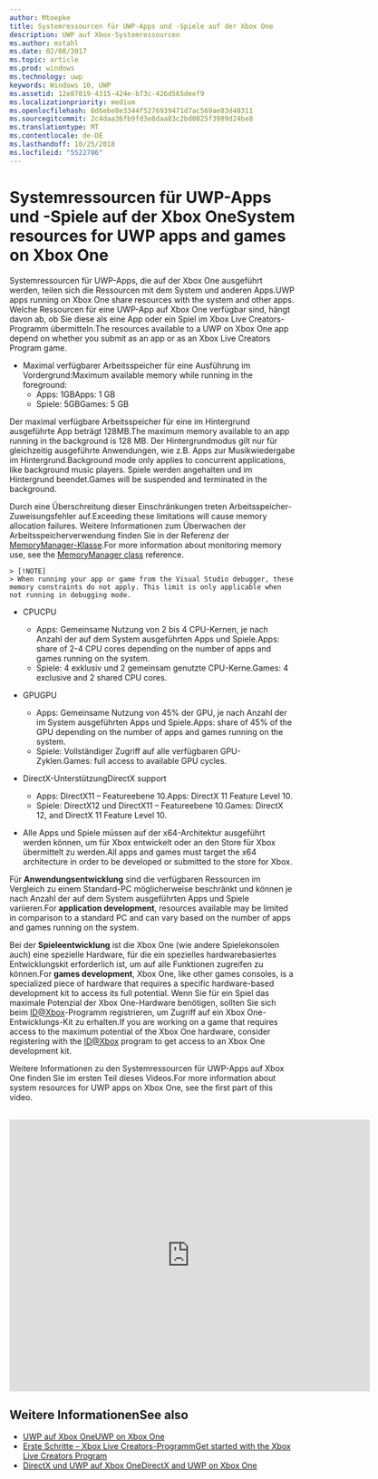 ```yaml
---
author: Mtoepke
title: Systemressourcen für UWP-Apps und -Spiele auf der Xbox One
description: UWP auf Xbox-Systemressourcen
ms.author: mstahl
ms.date: 02/08/2017
ms.topic: article
ms.prod: windows
ms.technology: uwp
keywords: Windows 10, UWP
ms.assetid: 12e87019-4315-424e-b73c-426d565deef9
ms.localizationpriority: medium
ms.openlocfilehash: 8d6ebe8e3344f5276939471d7ac569ae83d48311
ms.sourcegitcommit: 2c4daa36fb9fd3e8daa83c2bd0825f3989d24be8
ms.translationtype: MT
ms.contentlocale: de-DE
ms.lasthandoff: 10/25/2018
ms.locfileid: "5522786"
---
```

# <a name="system-resources-for-uwp-apps-and-games-on-xbox-one"></a><span data-ttu-id="28f2b-104">Systemressourcen für UWP-Apps und -Spiele auf der Xbox One</span><span class="sxs-lookup"><span data-stu-id="28f2b-104">System resources for UWP apps and games on Xbox One</span></span>

<span data-ttu-id="28f2b-105">Systemressourcen für UWP-Apps, die auf der Xbox One ausgeführt werden, teilen sich die Ressourcen mit dem System und anderen Apps.</span><span class="sxs-lookup"><span data-stu-id="28f2b-105">UWP apps running on Xbox One share resources with the system and other apps.</span></span> <span data-ttu-id="28f2b-106">Welche Ressourcen für eine UWP-App auf Xbox One verfügbar sind, hängt davon ab, ob Sie diese als eine App oder ein Spiel im Xbox Live Creators-Programm übermitteln.</span><span class="sxs-lookup"><span data-stu-id="28f2b-106">The resources available to a UWP on Xbox One app depend on whether you submit as an app or as an Xbox Live Creators Program game.</span></span>

* <span data-ttu-id="28f2b-107">Maximal verfügbarer Arbeitsspeicher für eine Ausführung im Vordergrund:</span><span class="sxs-lookup"><span data-stu-id="28f2b-107">Maximum available memory while running in the foreground:</span></span>
    * <span data-ttu-id="28f2b-108">Apps: 1GB</span><span class="sxs-lookup"><span data-stu-id="28f2b-108">Apps: 1 GB</span></span>
    * <span data-ttu-id="28f2b-109">Spiele: 5GB</span><span class="sxs-lookup"><span data-stu-id="28f2b-109">Games: 5 GB</span></span>

<span data-ttu-id="28f2b-110">Der maximal verfügbare Arbeitsspeicher für eine im Hintergrund ausgeführte App beträgt 128MB.</span><span class="sxs-lookup"><span data-stu-id="28f2b-110">The maximum memory available to an app running in the background is 128 MB.</span></span> <span data-ttu-id="28f2b-111">Der Hintergrundmodus gilt nur für gleichzeitig ausgeführte Anwendungen, wie z.B. Apps zur Musikwiedergabe im Hintergrund.</span><span class="sxs-lookup"><span data-stu-id="28f2b-111">Background mode only applies to concurrent applications, like background music players.</span></span>  <span data-ttu-id="28f2b-112">Spiele werden angehalten und im Hintergrund beendet.</span><span class="sxs-lookup"><span data-stu-id="28f2b-112">Games will be suspended and terminated in the background.</span></span>

<span data-ttu-id="28f2b-113">Durch eine Überschreitung dieser Einschränkungen treten Arbeitsspeicher-Zuweisungsfehler auf.</span><span class="sxs-lookup"><span data-stu-id="28f2b-113">Exceeding these limitations will cause memory allocation failures.</span></span> <span data-ttu-id="28f2b-114">Weitere Informationen zum Überwachen der Arbeitsspeicherverwendung finden Sie in der Referenz der [MemoryManager-Klasse](https://msdn.microsoft.com/library/windows/apps/windows.system.memorymanager.aspx).</span><span class="sxs-lookup"><span data-stu-id="28f2b-114">For more information about monitoring memory use, see the [MemoryManager class](https://msdn.microsoft.com/library/windows/apps/windows.system.memorymanager.aspx) reference.</span></span>
    
    > [!NOTE]
    > When running your app or game from the Visual Studio debugger, these memory constraints do not apply. This limit is only applicable when not running in debugging mode.

* <span data-ttu-id="28f2b-115">CPU</span><span class="sxs-lookup"><span data-stu-id="28f2b-115">CPU</span></span>
    * <span data-ttu-id="28f2b-116">Apps: Gemeinsame Nutzung von 2 bis 4 CPU-Kernen, je nach Anzahl der auf dem System ausgeführten Apps und Spiele.</span><span class="sxs-lookup"><span data-stu-id="28f2b-116">Apps: share of 2-4 CPU cores depending on the number of apps and games running on the system.</span></span>
    * <span data-ttu-id="28f2b-117">Spiele: 4 exklusiv und 2 gemeinsam genutzte CPU-Kerne.</span><span class="sxs-lookup"><span data-stu-id="28f2b-117">Games: 4 exclusive and 2 shared CPU cores.</span></span>

* <span data-ttu-id="28f2b-118">GPU</span><span class="sxs-lookup"><span data-stu-id="28f2b-118">GPU</span></span>
    * <span data-ttu-id="28f2b-119">Apps: Gemeinsame Nutzung von 45% der GPU, je nach Anzahl der im System ausgeführten Apps und Spiele.</span><span class="sxs-lookup"><span data-stu-id="28f2b-119">Apps: share of 45% of the GPU depending on the number of apps and games running on the system.</span></span>
    * <span data-ttu-id="28f2b-120">Spiele: Vollständiger Zugriff auf alle verfügbaren GPU-Zyklen.</span><span class="sxs-lookup"><span data-stu-id="28f2b-120">Games: full access to available GPU cycles.</span></span>

* <span data-ttu-id="28f2b-121">DirectX-Unterstützung</span><span class="sxs-lookup"><span data-stu-id="28f2b-121">DirectX support</span></span>
    * <span data-ttu-id="28f2b-122">Apps: DirectX11 – Featureebene 10.</span><span class="sxs-lookup"><span data-stu-id="28f2b-122">Apps: DirectX 11 Feature Level 10.</span></span>
    * <span data-ttu-id="28f2b-123">Spiele: DirectX12 und DirectX11 – Featureebene 10.</span><span class="sxs-lookup"><span data-stu-id="28f2b-123">Games: DirectX 12, and DirectX 11 Feature Level 10.</span></span>

* <span data-ttu-id="28f2b-124">Alle Apps und Spiele müssen auf der x64-Architektur ausgeführt werden können, um für Xbox entwickelt oder an den Store für Xbox übermittelt zu werden.</span><span class="sxs-lookup"><span data-stu-id="28f2b-124">All apps and games must target the x64 architecture in order to be developed or submitted to the store for Xbox.</span></span>  

<span data-ttu-id="28f2b-125">Für **Anwendungsentwicklung** sind die verfügbaren Ressourcen im Vergleich zu einem Standard-PC möglicherweise beschränkt und können je nach Anzahl der auf dem System ausgeführten Apps und Spiele variieren.</span><span class="sxs-lookup"><span data-stu-id="28f2b-125">For **application development**, resources available may be limited in comparison to a standard PC and can vary based on the number of apps and games running on the system.</span></span>

<span data-ttu-id="28f2b-126">Bei der **Spieleentwicklung** ist die Xbox One (wie andere Spielekonsolen auch) eine spezielle Hardware, für die ein spezielles hardwarebasiertes Entwicklungskit erforderlich ist, um auf alle Funktionen zugreifen zu können.</span><span class="sxs-lookup"><span data-stu-id="28f2b-126">For **games development**, Xbox One, like other games consoles, is a specialized piece of hardware that requires a specific hardware-based development kit to access its full potential.</span></span> <span data-ttu-id="28f2b-127">Wenn Sie für ein Spiel das maximale Potenzial der Xbox One-Hardware benötigen, sollten Sie sich beim [ID@Xbox](http://www.xbox.com/Developers/id)-Programm registrieren, um Zugriff auf ein Xbox One-Entwicklungs-Kit zu erhalten.</span><span class="sxs-lookup"><span data-stu-id="28f2b-127">If you are working on a game that requires access to the maximum potential of the Xbox One hardware, consider registering with the [ID@Xbox](http://www.xbox.com/Developers/id) program to get access to an Xbox One development kit.</span></span>


<span data-ttu-id="28f2b-128">Weitere Informationen zu den Systemressourcen für UWP-Apps auf Xbox One finden Sie im ersten Teil dieses Videos.</span><span class="sxs-lookup"><span data-stu-id="28f2b-128">For more information about system resources for UWP apps on Xbox One, see the first part of this video.</span></span>
</br>
</br>
<iframe src="https://mva.microsoft.com/en-US/training-courses-embed/developing-xbox-one-applications-16860/Video-What-s-Unique--vk0fOPf9C_2006218965" width="636" height="480" allowFullScreen frameBorder="0"></iframe>

## <a name="see-also"></a><span data-ttu-id="28f2b-129">Weitere Informationen</span><span class="sxs-lookup"><span data-stu-id="28f2b-129">See also</span></span>
- [<span data-ttu-id="28f2b-130">UWP auf Xbox One</span><span class="sxs-lookup"><span data-stu-id="28f2b-130">UWP on Xbox One</span></span>](index.md)
- [<span data-ttu-id="28f2b-131">Erste Schritte – Xbox Live Creators-Programm</span><span class="sxs-lookup"><span data-stu-id="28f2b-131">Get started with the Xbox Live Creators Program</span></span>](../xbox-live/get-started-with-creators/get-started-with-xbox-live-creators.md)
- [<span data-ttu-id="28f2b-132">DirectX und UWP auf Xbox One</span><span class="sxs-lookup"><span data-stu-id="28f2b-132">DirectX and UWP on Xbox One</span></span>](https://blogs.msdn.microsoft.com/chuckw/2017/12/15/directx-and-uwp-on-xbox-one/)

